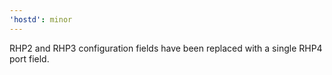 ```yaml
---
'hostd': minor
---
```


RHP2 and RHP3 configuration fields have been replaced with a single RHP4 port field.
